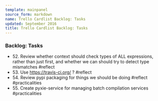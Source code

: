 ```yaml
---
template: mainpanel
source_form: markdown
name: Trello Cardlist Backlog: Tasks
updated: September 2016
title: Trello Cardlist Backlog: Tasks
---
```

### Backlog: Tasks

* 52\. Review whether context should check types of ALL expressions, rather than just first, and whether we can should try to detect type mismatches #reflect
* 53\. Use https://travis-ci.org/ ? #reflect
* 54\. Review pypi packaging for things we should be doing #reflect #practicalities
* 55\. Create pyxie-service for managing batch compilation services #practicalities
